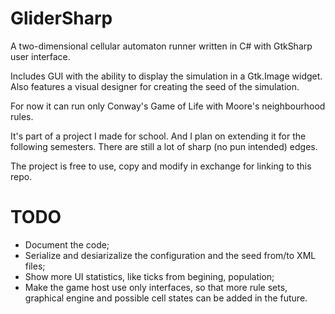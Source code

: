 GliderSharp
=================
A two-dimensional cellular automaton runner written in C# with GtkSharp
user interface.

Includes GUI with the ability to display the simulation in a Gtk.Image widget.
Also features a visual designer for creating the seed of the simulation.

For now it can run only Conway's Game of Life with Moore's neighbourhood
rules. 

It's part of a project I made for school. And I plan on extending it for the
following semesters. There are still a lot of sharp (no pun intended) edges.

The project is free to use, copy and modify in exchange for linking to this
repo.

TODO
=================
* Document the code;
* Serialize and desiarizalize the configuration and the seed from/to XML files;
* Show more UI statistics, like ticks from begining, population;
* Make the game host use only interfaces, so that more rule sets, graphical
engine and possible cell states can be added in the future.

